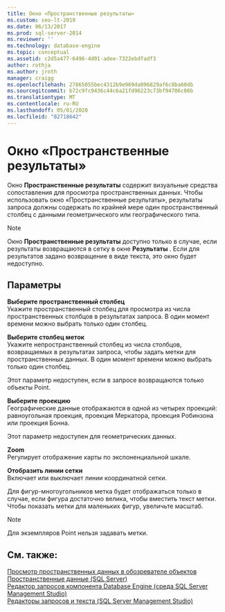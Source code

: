 ```yaml
---
title: Окно «Пространственные результаты»
ms.custom: seo-lt-2019
ms.date: 06/13/2017
ms.prod: sql-server-2014
ms.reviewer: ''
ms.technology: database-engine
ms.topic: conceptual
ms.assetid: c2d5a477-6496-4d01-adee-7322ebdfadf3
author: rothja
ms.author: jroth
manager: craigg
ms.openlocfilehash: 27865055bec4312b9e969da096829af6c8ba60db
ms.sourcegitcommit: b72c9fc9436c44c6a21fd96223c73bf94706c06b
ms.translationtype: MT
ms.contentlocale: ru-RU
ms.lasthandoff: 05/01/2020
ms.locfileid: "82718642"
---
```

# <a name="spatial-results-window"></a>Окно «Пространственные результаты»
  Окно **Пространственные результаты** содержит визуальные средства сопоставления для просмотра пространственных данных. Чтобы использовать окно «Пространственные результаты», результаты запроса должны содержать по крайней мере один пространственный столбец с данными геометрического или географического типа.  
  
> [!NOTE]  
>  Окно **Пространственные результаты** доступно только в случае, если результаты возвращаются в сетку в окне **Результаты** . Если для результатов задано возвращение в виде текста, это окно будет недоступно.  
  
## <a name="options"></a>Параметры  
 **Выберите пространственный столбец**  
 Укажите пространственный столбец для просмотра из числа пространственных столбцов в результатах запроса. В один момент времени можно выбрать только один столбец.  
  
 **Выберите столбец меток**  
 Укажите непространственный столбец из числа столбцов, возвращаемых в результатах запроса, чтобы задать метки для пространственных данных. В один момент времени можно выбрать только один столбец.  
  
 Этот параметр недоступен, если в запросе возвращаются только объекты Point.  
  
 **Выберите проекцию**  
 Географические данные отображаются в одной из четырех проекций: равноугольная проекция, проекция Меркатора, проекция Робинзона или проекция Бонна.  
  
 Этот параметр недоступен для геометрических данных.  
  
 **Zoom**  
 Регулирует отображение карты по экспоненциальной шкале.  
  
 **Отобразить линии сетки**  
 Включает или выключает линии координатной сетки.  
  
 Для фигур-многоугольников метка будет отображаться только в случае, если фигура достаточно велика, чтобы вместить текст метки. Чтобы показать метки для маленьких фигур, увеличьте масштаб.  
  
> [!NOTE]  
>  Для экземпляров Point нельзя задавать метки.  
  
## <a name="see-also"></a>См. также:  
 [Просмотр пространственных данных в обозревателе объектов](view-spatial-data-in-object-explorer.md)   
 [Пространственные данные (SQL Server)](../spatial/spatial-data-sql-server.md)   
 [Редактор запросов компонента Database Engine (среда SQL Server Management Studio)](database-engine-query-editor-sql-server-management-studio.md)   
 [Редакторы запросов и текста (SQL Server Management Studio)](query-and-text-editors-sql-server-management-studio.md)  
  
  
